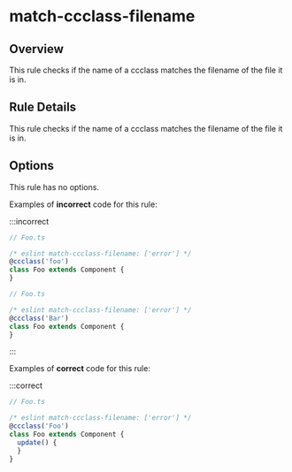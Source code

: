 # match-ccclass-filename

## Overview

This rule checks if the name of a ccclass matches the filename of the file it is in.

## Rule Details

This rule checks if the name of a ccclass matches the filename of the file it is in.

## Options

This rule has no options.

Examples of **incorrect** code for this rule:

:::incorrect

```ts
// Foo.ts

/* eslint match-ccclass-filename: ['error'] */
@ccclass('foo')
class Foo extends Component {
}
```

```ts
// Foo.ts

/* eslint match-ccclass-filename: ['error'] */
@ccclass('Bar')
class Foo extends Component {
}
```

:::

Examples of **correct** code for this rule:

:::correct

```ts
// Foo.ts

/* eslint match-ccclass-filename: ['error'] */
@ccclass('Foo')
class Foo extends Component {
  update() {
  }
}